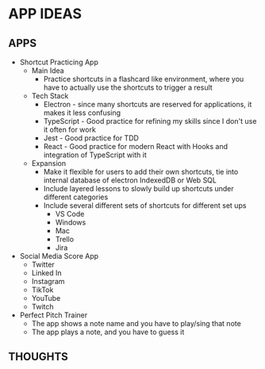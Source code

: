 # APP IDEAS

## APPS

- Shortcut Practicing App
  - Main Idea
    - Practice shortcuts in a flashcard like environment, where you have to actually use the shortcuts to trigger a result
  - Tech Stack
    - Electron - since many shortcuts are reserved for applications, it makes it less confusing
    - TypeScript - Good practice for refining my skills since I don't use it often for work
    - Jest - Good practice for TDD
    - React - Good practice for modern React with Hooks and integration of TypeScript with it
  - Expansion
    - Make it flexible for users to add their own shortcuts, tie into internal database of electron IndexedDB or Web SQL
    - Include layered lessons to slowly build up shortcuts under different categories
    - Include several different sets of shortcuts for different set ups
      - VS Code
      - Windows
      - Mac
      - Trello
      - Jira
- Social Media Score App
  - Twitter
  - Linked In
  - Instagram
  - TikTok
  - YouTube 
  - Twitch
- Perfect Pitch Trainer
  - The app shows a note name and you have to play/sing that note
  - The app plays a note, and you have to guess it

## THOUGHTS
